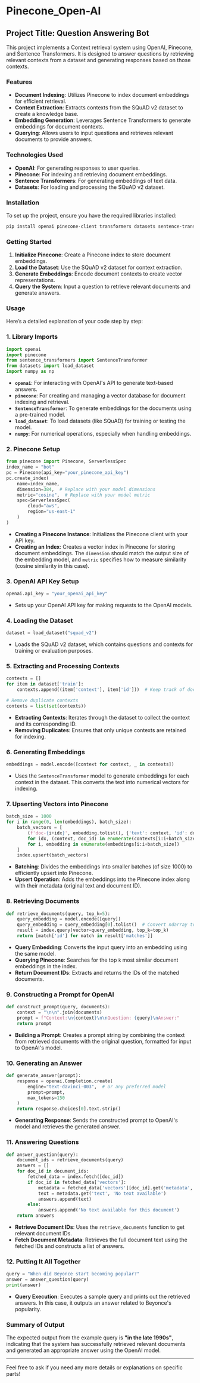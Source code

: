 # Pinecone_Open-AI


## Project Title: Question Answering Bot

This project implements a Context retrieval system using OpenAI, Pinecone, and Sentence Transformers. It is designed to answer questions by retrieving relevant contexts from a dataset and generating responses based on those contexts.

### Features

- **Document Indexing**: Utilizes Pinecone to index document embeddings for efficient retrieval.
- **Context Extraction**: Extracts contexts from the SQuAD v2 dataset to create a knowledge base.
- **Embedding Generation**: Leverages Sentence Transformers to generate embeddings for document contexts.
- **Querying**: Allows users to input questions and retrieves relevant documents to provide answers.

### Technologies Used

- **OpenAI**: For generating responses to user queries.
- **Pinecone**: For indexing and retrieving document embeddings.
- **Sentence Transformers**: For generating embeddings of text data.
- **Datasets**: For loading and processing the SQuAD v2 dataset.

### Installation

To set up the project, ensure you have the required libraries installed:

```bash
pip install openai pinecone-client transformers datasets sentence-transformers
```

### Getting Started

1. **Initialize Pinecone**: Create a Pinecone index to store document embeddings.
2. **Load the Dataset**: Use the SQuAD v2 dataset for context extraction.
3. **Generate Embeddings**: Encode document contexts to create vector representations.
4. **Query the System**: Input a question to retrieve relevant documents and generate answers.

### Usage

Here’s a detailed explanation of your code step by step:

### 1. **Library Imports**

```python
import openai
import pinecone
from sentence_transformers import SentenceTransformer
from datasets import load_dataset
import numpy as np
```

- **`openai`**: For interacting with OpenAI's API to generate text-based answers.
- **`pinecone`**: For creating and managing a vector database for document indexing and retrieval.
- **`SentenceTransformer`**: To generate embeddings for the documents using a pre-trained model.
- **`load_dataset`**: To load datasets (like SQuAD) for training or testing the model.
- **`numpy`**: For numerical operations, especially when handling embeddings.

### 2. **Pinecone Setup**

```python
from pinecone import Pinecone, ServerlessSpec
index_name = "bot"
pc = Pinecone(api_key="your_pinecone_api_key")
pc.create_index(
    name=index_name,
    dimension=384,  # Replace with your model dimensions
    metric="cosine",  # Replace with your model metric
    spec=ServerlessSpec(
        cloud="aws",
        region="us-east-1"
    )
)
```

- **Creating a Pinecone Instance**: Initializes the Pinecone client with your API key.
- **Creating an Index**: Creates a vector index in Pinecone for storing document embeddings. The `dimension` should match the output size of the embedding model, and `metric` specifies how to measure similarity (cosine similarity in this case).

### 3. **OpenAI API Key Setup**

```python
openai.api_key = "your_openai_api_key"
```

- Sets up your OpenAI API key for making requests to the OpenAI models.

### 4. **Loading the Dataset**

```python
dataset = load_dataset("squad_v2")
```

- Loads the SQuAD v2 dataset, which contains questions and contexts for training or evaluation purposes.

### 5. **Extracting and Processing Contexts**

```python
contexts = []
for item in dataset['train']:
    contexts.append((item['context'], item['id']))  # Keep track of document IDs

# Remove duplicate contexts
contexts = list(set(contexts))
```

- **Extracting Contexts**: Iterates through the dataset to collect the context and its corresponding ID.
- **Removing Duplicates**: Ensures that only unique contexts are retained for indexing.

### 6. **Generating Embeddings**

```python
embeddings = model.encode([context for context, _ in contexts])
```

- Uses the `SentenceTransformer` model to generate embeddings for each context in the dataset. This converts the text into numerical vectors for indexing.

### 7. **Upserting Vectors into Pinecone**

```python
batch_size = 1000
for i in range(0, len(embeddings), batch_size):
    batch_vectors = [
        (f'doc-{i+idx}', embedding.tolist(), {'text': context, 'id': doc_id})
        for idx, (context, doc_id) in enumerate(contexts[i:i+batch_size])
        for i, embedding in enumerate(embeddings[i:i+batch_size])
    ]
    index.upsert(batch_vectors)
```

- **Batching**: Divides the embeddings into smaller batches (of size 1000) to efficiently upsert into Pinecone.
- **Upsert Operation**: Adds the embeddings into the Pinecone index along with their metadata (original text and document ID).

### 8. **Retrieving Documents**

```python
def retrieve_documents(query, top_k=5):
    query_embedding = model.encode([query])
    query_embedding = query_embedding[0].tolist()  # Convert ndarray to list
    result = index.query(vector=query_embedding, top_k=top_k)
    return [match['id'] for match in result['matches']]
```

- **Query Embedding**: Converts the input query into an embedding using the same model.
- **Querying Pinecone**: Searches for the top `k` most similar document embeddings in the index.
- **Return Document IDs**: Extracts and returns the IDs of the matched documents.

### 9. **Constructing a Prompt for OpenAI**

```python
def construct_prompt(query, documents):
    context = "\n\n".join(documents)
    prompt = f"Context:\n{context}\n\nQuestion: {query}\nAnswer:"
    return prompt
```

- **Building a Prompt**: Creates a prompt string by combining the context from retrieved documents with the original question, formatted for input to OpenAI's model.

### 10. **Generating an Answer**

```python
def generate_answer(prompt):
    response = openai.Completion.create(
        engine="text-davinci-003",  # or any preferred model
        prompt=prompt,
        max_tokens=150
    )
    return response.choices[0].text.strip()
```

- **Generating Response**: Sends the constructed prompt to OpenAI's model and retrieves the generated answer.

### 11. **Answering Questions**

```python
def answer_question(query):
    document_ids = retrieve_documents(query)
    answers = []
    for doc_id in document_ids:
        fetched_data = index.fetch([doc_id])
        if doc_id in fetched_data['vectors']:
            metadata = fetched_data['vectors'][doc_id].get('metadata', {})
            text = metadata.get('text', 'No text available')
            answers.append(text)
        else:
            answers.append('No text available for this document')
    return answers
```

- **Retrieve Document IDs**: Uses the `retrieve_documents` function to get relevant document IDs.
- **Fetch Document Metadata**: Retrieves the full document text using the fetched IDs and constructs a list of answers.

### 12. **Putting It All Together**

```python
query = "When did Beyonce start becoming popular?"
answer = answer_question(query)
print(answer)
```

- **Query Execution**: Executes a sample query and prints out the retrieved answers. In this case, it outputs an answer related to Beyonce's popularity.

### Summary of Output

The expected output from the example query is **"in the late 1990s"**, indicating that the system has successfully retrieved relevant documents and generated an appropriate answer using the OpenAI model.

---

Feel free to ask if you need any more details or explanations on specific parts!
